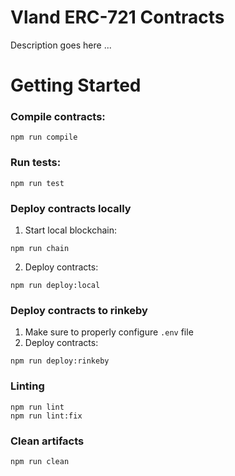 # Vland ERC-721 Contracts

Description goes here ...
# Getting Started

### Compile contracts:
```shell
npm run compile
```
### Run tests:
```shell
npm run test
```
### Deploy contracts locally
1. Start local blockchain:
```shell
npm run chain
```

2. Deploy contracts:
```shell
npm run deploy:local
```
### Deploy contracts to rinkeby
1. Make sure to properly configure `.env` file
2. Deploy contracts:
```shell
npm run deploy:rinkeby
```
### Linting
```shell
npm run lint
npm run lint:fix
```
### Clean artifacts
```shell
npm run clean
```
